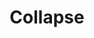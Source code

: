 ---
title: Collapse
description: Collapse组件文档

prev:
  link: /components/button
  text: Button 消息提示
---